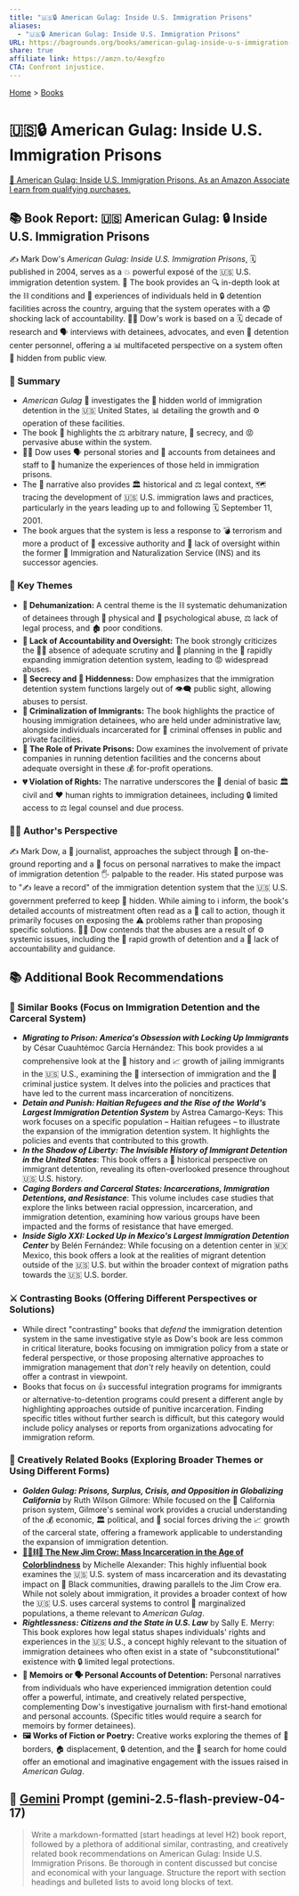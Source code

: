 ```yaml
---
title: "🇺🇸🔒 American Gulag: Inside U.S. Immigration Prisons"
aliases:
  - "🇺🇸🔒 American Gulag: Inside U.S. Immigration Prisons"
URL: https://bagrounds.org/books/american-gulag-inside-u-s-immigration-prisons
share: true
affiliate link: https://amzn.to/4exgfzo
CTA: Confront injustice.
---
```

[Home](../index.md) > [Books](./index.md)  
# 🇺🇸🔒 American Gulag: Inside U.S. Immigration Prisons  
[🛒 American Gulag: Inside U.S. Immigration Prisons. As an Amazon Associate I earn from qualifying purchases.](https://amzn.to/4exgfzo)  
  
## 📚 Book Report: 🇺🇸 American Gulag: 🔒 Inside U.S. Immigration Prisons  
  
✍️ Mark Dow's *American Gulag: Inside U.S. Immigration Prisons*, 🗓️ published in 2004, serves as a 💥 powerful exposé of the 🇺🇸 U.S. immigration detention system. 📖 The book provides an 🔍 in-depth look at the ⛓️ conditions and 👤 experiences of individuals held in 🔒 detention facilities across the country, arguing that the system operates with a 😨 shocking lack of accountability. 👨‍💼 Dow's work is based on a 🗓️ decade of research and 🗣️ interviews with detainees, advocates, and even 👮 detention center personnel, offering a 📊 multifaceted perspective on a system often 🙈 hidden from public view.  
  
### 📝 Summary  
  
* *American Gulag* 🔎 investigates the 🙈 hidden world of immigration detention in the 🇺🇸 United States, 📊 detailing the growth and ⚙️ operation of these facilities.  
* The book 📣 highlights the ⚖️ arbitrary nature, 🤫 secrecy, and 😡 pervasive abuse within the system.  
* 👨‍💼 Dow uses 🗣️ personal stories and 📝 accounts from detainees and staff to 🧑 humanize the experiences of those held in immigration prisons.  
* The 📜 narrative also provides 🏛️ historical and ⚖️ legal context, 🗺️ tracing the development of 🇺🇸 U.S. immigration laws and practices, particularly in the years leading up to and following 🗓️ September 11, 2001.  
* The book argues that the system is less a response to 💣 terrorism and more a product of 👑 excessive authority and 👀 lack of oversight within the former 🛂 Immigration and Naturalization Service (INS) and its successor agencies.  
  
### 🔑 Key Themes  
  
* **👤 Dehumanization:** A central theme is the ⛓️ systematic dehumanization of detainees through 🤕 physical and 🧠 psychological abuse, ⚖️ lack of legal process, and 🏚️ poor conditions.  
* **🚫 Lack of Accountability and Oversight:** The book strongly criticizes the 🙅‍♀️ absence of adequate scrutiny and 📐 planning in the 🚀 rapidly expanding immigration detention system, leading to 😡 widespread abuses.  
* **🤫 Secrecy and 🙈 Hiddenness:** Dow emphasizes that the immigration detention system functions largely out of 👁️‍🗨️ public sight, allowing abuses to persist.  
* **👮 Criminalization of Immigrants:** The book highlights the practice of housing immigration detainees, who are held under administrative law, alongside individuals incarcerated for 👮 criminal offenses in public and private facilities.  
* **🏢 The Role of Private Prisons:** Dow examines the involvement of private companies in running detention facilities and the concerns about adequate oversight in these 💰 for-profit operations.  
* **💔 Violation of Rights:** The narrative underscores the 🚫 denial of basic 🏛️ civil and ❤️ human rights to immigration detainees, including 🔒 limited access to ⚖️ legal counsel and due process.  
  
### 👨‍💼 Author's Perspective  
  
✍️ Mark Dow, a 📰 journalist, approaches the subject through 📍 on-the-ground reporting and a 🎯 focus on personal narratives to make the impact of immigration detention 🖐 palpable to the reader. His stated purpose was to "✍️ leave a record" of the immigration detention system that the 🇺🇸 U.S. government preferred to keep 🙈 hidden. While aiming to ℹ️ inform, the book's detailed accounts of mistreatment often read as a 📣 call to action, though it primarily focuses on exposing the ⚠️ problems rather than proposing specific solutions. 👨‍💼 Dow contends that the abuses are a result of ⚙️ systemic issues, including the 🚀 rapid growth of detention and a 👀 lack of accountability and guidance.  
  
## 📚 Additional Book Recommendations  
  
### 🤝 Similar Books (Focus on Immigration Detention and the Carceral System)  
  
* ***Migrating to Prison: America's Obsession with Locking Up Immigrants*** by César Cuauhtémoc García Hernández: This book provides a 📊 comprehensive look at the 📜 history and 📈 growth of jailing immigrants in the 🇺🇸 U.S., examining the 🤝 intersection of immigration and the 👮 criminal justice system. It delves into the policies and practices that have led to the current mass incarceration of noncitizens.  
* ***Detain and Punish: Haitian Refugees and the Rise of the World's Largest Immigration Detention System*** by Astrea Camargo-Keys: This work focuses on a specific population – Haitian refugees – to illustrate the expansion of the immigration detention system. It highlights the policies and events that contributed to this growth.  
* ***In the Shadow of Liberty: The Invisible History of Immigrant Detention in the United States***: This book offers a 📜 historical perspective on immigrant detention, revealing its often-overlooked presence throughout 🇺🇸 U.S. history.  
* ***Caging Borders and Carceral States: Incarcerations, Immigration Detentions, and Resistance***: This volume includes case studies that explore the links between racial oppression, incarceration, and immigration detention, examining how various groups have been impacted and the forms of resistance that have emerged.  
* ***Inside Siglo XXI: Locked Up in Mexico's Largest Immigration Detention Center*** by Belén Fernández: While focusing on a detention center in 🇲🇽 Mexico, this book offers a look at the realities of migrant detention outside of the 🇺🇸 U.S. but within the broader context of migration paths towards the 🇺🇸 U.S. border.  
  
### ⚔️ Contrasting Books (Offering Different Perspectives or Solutions)  
  
* While direct "contrasting" books that *defend* the immigration detention system in the same investigative style as Dow's book are less common in critical literature, books focusing on immigration policy from a state or federal perspective, or those proposing alternative approaches to immigration management that *don't* rely heavily on detention, could offer a contrast in viewpoint.  
* Books that focus on 👍 successful integration programs for immigrants or alternative-to-detention programs could present a different angle by highlighting approaches outside of punitive incarceration. Finding specific titles without further search is difficult, but this category would include policy analyses or reports from organizations advocating for immigration reform.  
  
### 🧠 Creatively Related Books (Exploring Broader Themes or Using Different Forms)  
  
* ***Golden Gulag: Prisons, Surplus, Crisis, and Opposition in Globalizing California*** by Ruth Wilson Gilmore: While focused on the 🌉 California prison system, Gilmore's seminal work provides a crucial understanding of the 💰 economic, 🏛️ political, and 👥 social forces driving the 📈 growth of the carceral state, offering a framework applicable to understanding the expansion of immigration detention.  
* **[🧑🏿⛓️🙈 The New Jim Crow: Mass Incarceration in the Age of Colorblindness](./the-new-jim-crow-mass-incarceration-in-the-age-of-colorblindness.md)** by Michelle Alexander: This highly influential book examines the 🇺🇸 U.S. system of mass incarceration and its devastating impact on 🖤 Black communities, drawing parallels to the Jim Crow era. While not solely about immigration, it provides a broader context of how the 🇺🇸 U.S. uses carceral systems to control 👤 marginalized populations, a theme relevant to *American Gulag*.  
* ***Rightlessness: Citizens and the State in U.S. Law*** by Sally E. Merry: This book explores how legal status shapes individuals' rights and experiences in the 🇺🇸 U.S., a concept highly relevant to the situation of immigration detainees who often exist in a state of "subconstitutional" existence with 🔒 limited legal protections.  
* **📝 Memoirs or 🗣️ Personal Accounts of Detention:** Personal narratives from individuals who have experienced immigration detention could offer a powerful, intimate, and creatively related perspective, complementing Dow's investigative journalism with first-hand emotional and personal accounts. (Specific titles would require a search for memoirs by former detainees).  
* **🖼️ Works of Fiction or Poetry:** Creative works exploring the themes of 🚧 borders, 🏠 displacement, 🔒 detention, and the 🔎 search for home could offer an emotional and imaginative engagement with the issues raised in *American Gulag*.  
  
## 💬 [Gemini](../software/gemini.md) Prompt (gemini-2.5-flash-preview-04-17)  
> Write a markdown-formatted (start headings at level H2) book report, followed by a plethora of additional similar, contrasting, and creatively related book recommendations on American Gulag: Inside U.S. Immigration Prisons. Be thorough in content discussed but concise and economical with your language. Structure the report with section headings and bulleted lists to avoid long blocks of text.